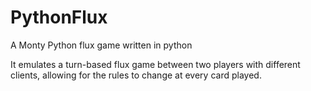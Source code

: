 # PythonFlux
A Monty Python flux game written in python

It emulates a turn-based flux game between two players with different clients, allowing for the rules to change at every card played.
